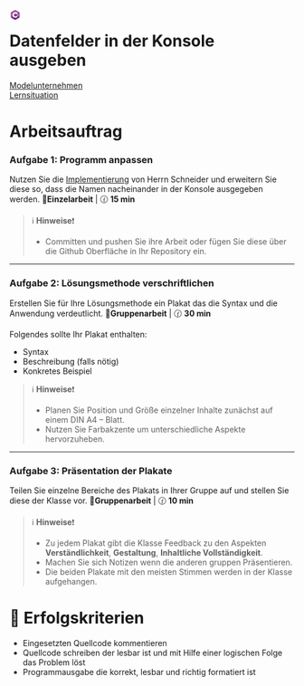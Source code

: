 <img align="left" src="./AddFiles/C%23_logo.png" width="4%">  
<h1 style="margin:10;">Datenfelder in der Konsole ausgeben</h1>

[Modelunternehmen](./AddFiles/Modelunternehmen.PNG)   
[Lernsituation](./AddFiles/Einstieg.png)

# Arbeitsauftrag
### Aufgabe 1: Programm anpassen

Nutzen Sie die [Implementierung](./Aufgabe1_Namensliste/Program.cs) von Herrn Schneider und erweitern Sie diese so, dass die Namen nacheinander in der Konsole ausgegeben werden. :bust_in_silhouette:**Einzelarbeit**  | :clock130: **15 min**

> :information_source: **Hinweise**:exclamation:
> + Committen und pushen Sie ihre Arbeit oder fügen Sie diese über die Github Oberfläche in Ihr Repository ein.

---

### Aufgabe 2: Lösungsmethode verschriftlichen

Erstellen Sie für Ihre Lösungsmethode ein Plakat das die Syntax und die Anwendung verdeutlicht. :busts_in_silhouette:**Gruppenarbeit**  | :clock130: **30 min**

Folgendes sollte Ihr Plakat enthalten:
+ Syntax
+ Beschreibung (falls nötig)
+ Konkretes Beispiel


> :information_source: **Hinweise**:exclamation:
> + Planen Sie Position und Größe einzelner Inhalte zunächst auf einem DIN A4 – Blatt.
> + Nutzen Sie Farbakzente um unterschiedliche Aspekte hervorzuheben.
> 

---

### Aufgabe 3: Präsentation der Plakate

Teilen Sie einzelne Bereiche des Plakats in Ihrer Gruppe auf und stellen Sie diese der Klasse vor. :busts_in_silhouette:**Gruppenarbeit**  | :clock130: **10 min**

> :information_source: **Hinweise**:exclamation:
> + Zu jedem Plakat gibt die Klasse Feedback zu den Aspekten **Verständlichkeit**, **Gestaltung**, **Inhaltliche Vollständigkeit**.
> + Machen Sie sich Notizen wenn die anderen gruppen Präsentieren.
> + Die beiden Plakate mit den meisten Stimmen werden in der Klasse aufgehangen. 

# :100: Erfolgskriterien
  
+ Eingesetzten Quellcode kommentieren
+ Quellcode schreiben der lesbar ist und mit Hilfe einer logischen Folge das Problem löst
+ Programmausgabe die korrekt, lesbar und richtig formatiert ist 
